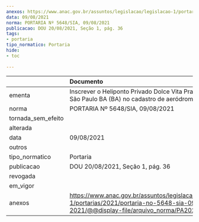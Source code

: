 ```yaml
---
anexos: https://www.anac.gov.br/assuntos/legislacao/legislacao-1/portarias/2021/portaria-no-5648-sia-09-08-2021/@@display-file/arquivo_norma/PA2021-5648.pdf
data: 09/08/2021
norma: PORTARIA Nº 5648/SIA, 09/08/2021
publicacao: DOU 20/08/2021, Seção 1, pág. 36
tags:
- portaria
tipo_normatico: Portaria
hide: 
- toc 
 
---
```


|                    | Documento                                                                                                                                            |
|:-------------------|:-----------------------------------------------------------------------------------------------------------------------------------------------------|
| ementa             | Inscrever o Heliponto Privado Dolce Vita Praia Morro de São Paulo BA (BA) no cadastro de aeródromos.                                                 |
| norma              | PORTARIA Nº 5648/SIA, 09/08/2021                                                                                                                     |
| tornada_sem_efeito |                                                                                                                                                      |
| alterada           |                                                                                                                                                      |
| data               | 09/08/2021                                                                                                                                           |
| outros             |                                                                                                                                                      |
| tipo_normatico     | Portaria                                                                                                                                             |
| publicacao         | DOU 20/08/2021, Seção 1, pág. 36                                                                                                                     |
| revogada           |                                                                                                                                                      |
| em_vigor           |                                                                                                                                                      |
| anexos             | https://www.anac.gov.br/assuntos/legislacao/legislacao-1/portarias/2021/portaria-no-5648-sia-09-08-2021/@@display-file/arquivo_norma/PA2021-5648.pdf |